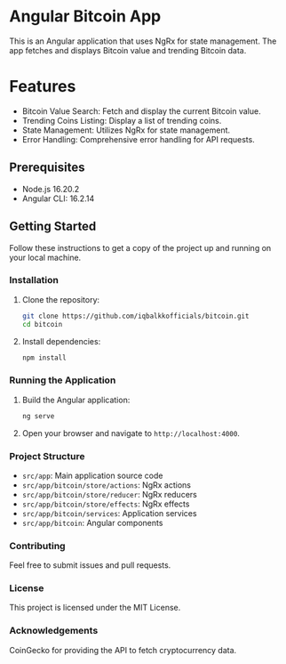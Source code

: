 # Angular Bitcoin App

This is an Angular application that uses NgRx for state management. The app fetches and displays Bitcoin value and trending Bitcoin data.

# Features
- Bitcoin Value Search: Fetch and display the current Bitcoin value.
- Trending Coins Listing: Display a list of trending coins.
- State Management: Utilizes NgRx for state management.
- Error Handling: Comprehensive error handling for API requests.

## Prerequisites

- Node.js 16.20.2
- Angular CLI: 16.2.14

## Getting Started

Follow these instructions to get a copy of the project up and running on your local machine.

### Installation

1. Clone the repository:

    ```bash
    git clone https://github.com/iqbalkkofficials/bitcoin.git
    cd bitcoin
    ```

2. Install dependencies:

    ```bash
    npm install
    ```

### Running the Application

1. Build the Angular application:

    ```bash
    ng serve
    ```



2. Open your browser and navigate to `http://localhost:4000`.


### Project Structure

- `src/app`: Main application source code
- `src/app/bitcoin/store/actions`: NgRx actions
- `src/app/bitcoin/store/reducer`: NgRx reducers
- `src/app/bitcoin/store/effects`: NgRx effects
- `src/app/bitcoin/services`: Application services
- `src/app/bitcoin`: Angular components

### Contributing

Feel free to submit issues and pull requests.

### License

This project is licensed under the MIT License.

### Acknowledgements
CoinGecko for providing the API to fetch cryptocurrency data.
